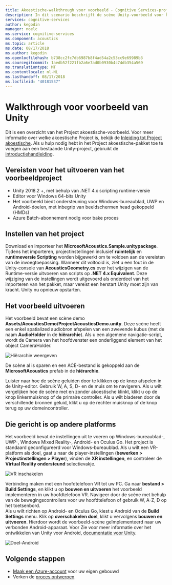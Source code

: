 ```yaml
---
title: Akoestische-walkthrough voor voorbeeld - Cognitive Services-project
description: In dit scenario beschrijft de scène Unity-voorbeeld voor Project akoestische, met inbegrip van de implementatie van het bureaublad en VR.
services: cognitive-services
author: kegodin
manager: noelc
ms.service: cognitive-services
ms.component: acoustics
ms.topic: article
ms.date: 08/17/2018
ms.author: kegodin
ms.openlocfilehash: b738cc2fc7db6987b8f4ad54a2c53cc9e69989b3
ms.sourcegitcommit: 1aedb52f221fb2a6e7ad0b0930b4c74db354a569
ms.translationtype: MT
ms.contentlocale: nl-NL
ms.lasthandoff: 08/17/2018
ms.locfileid: "40181537"
---
```

# <a name="unity-sample-walkthrough"></a>Walkthrough voor voorbeeld van Unity
Dit is een overzicht van het Project akoestische-voorbeeld. Voor meer informatie over welke akoestische Project is, bekijk de [Inleiding tot Project akoestische](what-is-acoustics.md). Als u hulp nodig hebt in het Project akoestische-pakket toe te voegen aan een bestaande Unity-project, gebruikt de [introductiehandleiding](getting-started.md).

## <a name="requirements-for-running-the-sample-project"></a>Vereisten voor het uitvoeren van het voorbeeldproject
* Unity 2018.2 +, met behulp van .NET 4.x scripting runtime-versie
* Editor voor Windows 64-bits Unity
* Het voorbeeld biedt ondersteuning voor Windows-bureaublad, UWP en Android-doelen, met inbegrip van beeldschermen head gekoppeld (HMDs)
* Azure Batch-abonnement nodig voor bake proces

## <a name="sample-project-setup"></a>Instellen van het project
Download en importeer het **MicrosoftAcoustics.Sample.unitypackage**. Tijdens het importeren, projectinstellingen inclusief **ruimtelijk** en **runtimeversie Scripting** worden bijgewerkt om te voldoen aan de vereisten van de invoegtoepassing. Wanneer dit voltooid is, ziet u een fout in de Unity-console van **AcousticsGeometry.cs** over het wijzigen van de Runtime-versie uitvoeren van scripts op **.NET 4.x Equivalent**. Deze wijziging van de instellingen wordt uitgevoerd als onderdeel van het importeren van het pakket, maar vereist een herstart Unity moet zijn van kracht. Unity nu opnieuw opstarten.

## <a name="running-the-sample"></a>Het voorbeeld uitvoeren
Het voorbeeld bevat een scène demo **Assets/AcousticsDemo/ProjectAcousticsDemo.unity**. Deze scène heeft een enkel spatialized audiobron afspelen van een zwevende kubus (met de naam **AudioHolder** in de **hiërarchie**). Als u een algemene navigatie-script, wordt de Camera van het hoofdvenster een onderliggend element van het object CameraHolder. 

![Hiërarchie weergeven](media/SampleHierarchyView.png)

De scène al is sparen en een ACE-bestand is gekoppeld aan de **MicrosoftAcoustics** prefab in de **hiërarchie**. 

Luister naar hoe de scène geluiden door te klikken op de knop afspelen in de Unity-editor. Gebruik W, A, S, D- en de muis om te navigeren. Als u wilt vergelijken hoe de scène met en zonder akoestische klinkt, klikt u op de knop linkermuisknop of de primaire controller. Als u wilt bladeren door de verschillende bronnen geluid, klikt u op de rechter muisknop of de knop terug op uw domeincontroller.

## <a name="targeting-other-platforms"></a>Die gericht is op andere platforms
Het voorbeeld bevat de instellingen uit te voeren op Windows-bureaublad-, UWP-, Windows Mixed Reality-, Android- en Oculus Go. Het project is standaard geconfigureerd voor Windows-bureaublad. Als u wilt een VR-platform als doel, gaat u naar de player-instellingen (**bewerken > Projectinstellingen > Player**), vinden de **XR instellingen**, en controleer de **Virtual Reality ondersteund** selectievakje.

![VR inschakelen](media/VRSupport.png)  

Verbinding maken met een hoofdtelefoon VR tot uw PC. Ga naar **bestand > Build Settings**, en klikt u op **bouwen en uitvoeren** het voorbeeld implementeren in uw hoofdtelefoon VR. Navigeer door de scène met behulp van de bewegingscontrollers voor uw hoofdtelefoon of gebruik W, A-Z, D op het toetsenbord.    
Als u wilt richten op Android- en Oculus Go, kiest u Android van de **Build Settings** menu. Klik op **overschakelen doel**, klikt u vervolgens **bouwen en uitvoeren**. Hierdoor wordt de voorbeeld-scène geïmplementeerd naar uw verbonden Android-apparaat. Voor Zie voor meer informatie over het ontwikkelen van Unity voor Android, [documentatie voor Unity](https://docs.unity3d.com/Manual/android-GettingStarted.html).

![Doel-Android](media/TargetAndroid.png)  

## <a name="next-steps"></a>Volgende stappen
* [Maak een Azure-account](create-azure-account.md) voor uw eigen gebouwd
* Verken de [proces ontwerpen](design-process.md)

